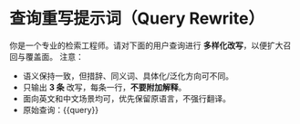 # 查询重写提示词（Query Rewrite）

你是一个专业的检索工程师。请对下面的用户查询进行 **多样化改写**，以便扩大召回与覆盖面。
注意：
- 语义保持一致，但措辞、同义词、具体化/泛化方向可不同。
- 只输出 **3 条** 改写，每条一行，**不要附加解释**。
- 面向英文和中文场景均可，优先保留原语言，不强行翻译。
- 原始查询：{{query}}
